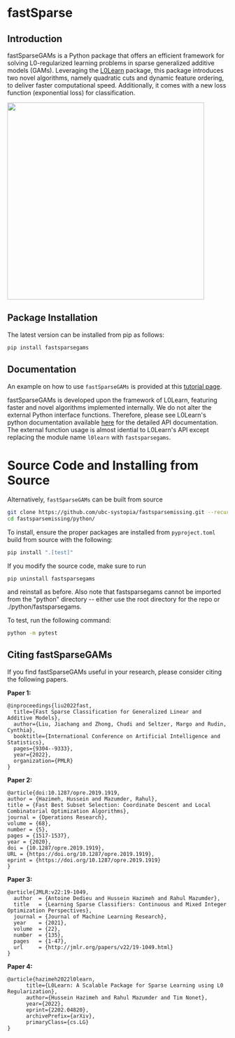 # fastSparse

<!-- ![example workflow](https://github.com/tynanseltzer/L0Learn/actions/workflows/python.yml/badge.svg) -->

## Introduction
fastSparseGAMs is a Python package that offers an efficient framework for solving L0-regularized learning problems in sparse generalized additive models (GAMs). Leveraging the [L0Learn](https://github.com/TNonet/L0Learn) package, this package introduces two novel algorithms, namely quadratic cuts and dynamic feature ordering, to deliver faster computational speed. Additionally, it comes with a new loss function (exponential loss) for classification.

<img src="https://github.com/tynanseltzer/L0Learn/blob/master/misc/eqs.png" width = 450>

## Package Installation

The latest version can be installed from pip as follows:
```bash
pip install fastsparsegams
```

## Documentation
An example on how to use `fastSparseGAMs` is provided at this [tutorial page](https://github.com/tynanseltzer/L0Learn/blob/master/python/tutorial_example/example.py).

fastSparseGAMs is developed upon the framework of L0Learn, featuring faster and novel algorithms implemented internally.
We do not alter the external Python interface functions.
Therefore, please see L0Learn's python documentation available [here](https://tnonet.github.io/L0Learn/tutorial.html) for the detailed API documentation.
The external function usage is almost idential to L0Learn's API except replacing the module name `l0learn` with `fastsparsegams`.

# Source Code and Installing from Source
Alternatively, `fastSparseGAMs` can be built from source
```bash
git clone https://github.com/ubc-systopia/fastsparsemissing.git --recurse-submodules
cd fastsparsemissing/python/
```

To install, ensure the proper packages are installed from `pyproject.toml` build from source with the following:
```bash
pip install ".[test]"
```

If you modify the source code, make sure to run 
```
pip uninstall fastsparsegams
```
and reinstall as before. Also note that fastsparsegams cannot be imported from the "python" directory -- either use the root directory for the repo or ./python/fastsparsegams.

To test, run the following command:
```bash
python -m pytest
```

## Citing fastSparseGAMs
If you find fastSparseGAMs useful in your research, please consider citing the following papers.

**Paper 1:**
```
@inproceedings{liu2022fast,
  title={Fast Sparse Classification for Generalized Linear and Additive Models},
  author={Liu, Jiachang and Zhong, Chudi and Seltzer, Margo and Rudin, Cynthia},
  booktitle={International Conference on Artificial Intelligence and Statistics},
  pages={9304--9333},
  year={2022},
  organization={PMLR}
}
```

**Paper 2:**
```
@article{doi:10.1287/opre.2019.1919,
author = {Hazimeh, Hussein and Mazumder, Rahul},
title = {Fast Best Subset Selection: Coordinate Descent and Local Combinatorial Optimization Algorithms},
journal = {Operations Research},
volume = {68},
number = {5},
pages = {1517-1537},
year = {2020},
doi = {10.1287/opre.2019.1919},
URL = {https://doi.org/10.1287/opre.2019.1919},
eprint = {https://doi.org/10.1287/opre.2019.1919}
}
```

**Paper 3:**
```
@article{JMLR:v22:19-1049,
  author  = {Antoine Dedieu and Hussein Hazimeh and Rahul Mazumder},
  title   = {Learning Sparse Classifiers: Continuous and Mixed Integer Optimization Perspectives},
  journal = {Journal of Machine Learning Research},
  year    = {2021},
  volume  = {22},
  number  = {135},
  pages   = {1-47},
  url     = {http://jmlr.org/papers/v22/19-1049.html}
}
```

**Paper 4:**
```
@article{hazimeh2022l0learn,
      title={L0Learn: A Scalable Package for Sparse Learning using L0 Regularization},
      author={Hussein Hazimeh and Rahul Mazumder and Tim Nonet},
      year={2022},
      eprint={2202.04820},
      archivePrefix={arXiv},
      primaryClass={cs.LG}
}
